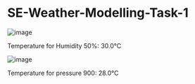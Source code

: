 # SE-Weather-Modelling-Task-1

![image](https://github.com/SreeVarshith/SE-Weather-Modelling-Task-1/assets/95604448/458811cd-8e87-4b92-a669-890c71b4b65e)

Temperature for Humidity 50%: 30.0°C

![image](https://github.com/SreeVarshith/SE-Weather-Modelling-Task-1/assets/95604448/9ff96265-809a-434c-b657-0d3f6f054b39)

Temperature for pressure 900: 28.0°C


